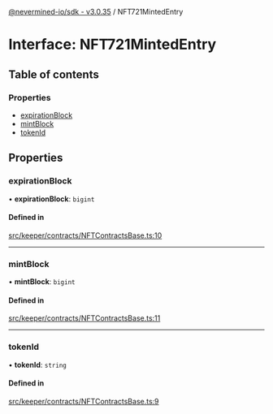 [@nevermined-io/sdk - v3.0.35](../code-reference.md) / NFT721MintedEntry

# Interface: NFT721MintedEntry

## Table of contents

### Properties

- [expirationBlock](NFT721MintedEntry.md#expirationblock)
- [mintBlock](NFT721MintedEntry.md#mintblock)
- [tokenId](NFT721MintedEntry.md#tokenid)

## Properties

### expirationBlock

• **expirationBlock**: `bigint`

#### Defined in

[src/keeper/contracts/NFTContractsBase.ts:10](https://github.com/nevermined-io/sdk-js/blob/1c4dd664ca2801e7971e95af825f688095366860/src/keeper/contracts/NFTContractsBase.ts#L10)

---

### mintBlock

• **mintBlock**: `bigint`

#### Defined in

[src/keeper/contracts/NFTContractsBase.ts:11](https://github.com/nevermined-io/sdk-js/blob/1c4dd664ca2801e7971e95af825f688095366860/src/keeper/contracts/NFTContractsBase.ts#L11)

---

### tokenId

• **tokenId**: `string`

#### Defined in

[src/keeper/contracts/NFTContractsBase.ts:9](https://github.com/nevermined-io/sdk-js/blob/1c4dd664ca2801e7971e95af825f688095366860/src/keeper/contracts/NFTContractsBase.ts#L9)
